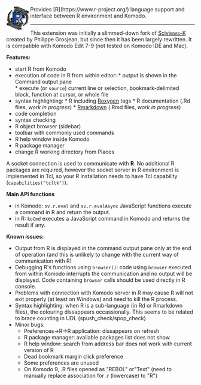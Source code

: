 <img align="left" src="img/logo.png" alt="KomodoR logo" />
Provides [R](https://www.r-project.org/) language support and interface between 
R environment and Komodo.

***

This extension was initially a slimmed-down fork of
[Sciviews-K](http://komodoide.com/packages/addons/sciviews-r/) created by 
Philippe Grosjean, but since then it has been largely rewritten. 
It is compatible with Komodo Edit 7-9 (not tested on Komodo IDE and Mac).


**Features:**

* start R from Komodo
* execution of code in R from within editor:
      * output is shown in the Command output pane  
      * execute (or `source`) current line or selection, bookmark-delimited 
        block, function at cursor, or whole file 
* syntax highlighting:
      * R including [Roxygen](http://roxygen.org/) tags
      * R documentation (.Rd files, *work in progress*)
      * [Rmarkdown](https://cran.r-project.org/package=rmarkdown) 
        (.Rmd files, *work in progress*)
* code completion
* syntax checking
* R object browser (sidebar)
* toolbar with commonly used commands
* R help window inside Komodo
* R package manager
* change R working directory from Places

A socket connection is used to communicate with **R**. No additional R 
packages are required, however the socket server in R environment is implemented
in Tcl, so your R installation needs to have Tcl capability 
(`capabilities("tcltk")`).


**Main API functions**

*  in Komodo: `sv.r.eval` and `sv.r.evalAsync` JavaScript functions execute a 
   command in R and return the output.
*  in R: `koCmd` executes a JavaScript command in Komodo and returns the result 
   if any.


**Known issues:**

* Output from R is displayed in the command output pane only at the end of 
  operation (and this is unlikely to change with the current way of 
  communication with R)
* Debugging R's functions using `browser()`: code using `browser` executed
  from within Komodo interrupts the communication and no output will be 
  displayed. Code containing `browser` calls should be used directly 
  in R console.
* Problems with connection with Komodo server in R may cause R will not exit 
  properly (at least on Windows) and need to kill the R process.
* Syntax highlighting: when R is a sub-language (in Rd or Rmarkdown files), the 
  colouring dissappears occassionally. This seems to be related to brace 
  counting in UDL (spush_check/spop_check).
* Minor bugs:
    * Preferences->R->R application: dissappears on refresh
    * R package manager: available packages list does not show
    * R help window: search from address bar does not work with current version 
      of R
    * Dead bookmark margin click preference
    * Some preferences are unused
    * On Komodo 9, .R files opened as "REBOL" or"Text" (need to manually replace 
      association for .r (lowercase) to "R")

